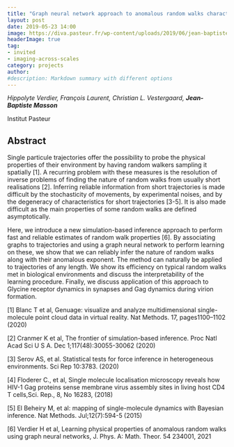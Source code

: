 ```yaml
---
title: "Graph neural network approach to anomalous random walks characterisation: application to unsupervised membrane protein dynamics analysis"
layout: post
date: 2019-05-23 14:00
image: https://diva.pasteur.fr/wp-content/uploads/2019/06/jean-baptiste.png
headerImage: true
tag:
- invited
- imaging-across-scales
category: projects
author:
#description: Markdown summary with different options
---
```


_Hippolyte Verdier, François Laurent, Christian L. Vestergaard, **Jean-Baptiste Masson**_

Institut Pasteur

## Abstract

Single particule trajectories offer the possibility to probe the physical  properties of their environment by having random walkers sampling it spatially [1]. A recurring problem with these measures is the resolution of inverse problems of finding the nature of random walks from usually short realisations [2]. Inferring reliable information from short trajectories is made difficult by the stochasticity of movements, by experimental noises, and by the degeneracy of characteristics for short trajectories [3-5]. It is also made difficult as the main properties of some random walks are defined asymptotically.

Here, we introduce a new simulation-based inference approach to perform fast and reliable estimates of random walk properties [6]. By associating graphs to trajectories and using a graph neural network to perform learning on these, we show that we can reliably infer the nature of random walks along with their anomalous exponent. The method can naturally be applied to trajectories of any length. We show its efficiency on typical random walks met in biological environments and discuss the interpretability of the learning procedure. Finally, we discuss application of this approach to Glycine receptor dynamics in synapses and Gag dynamics during virion formation.

[1] Blanc T et al, Genuage: visualize and analyze multidimensional single-molecule point cloud data in virtual reality. Nat Methods.  17, pages1100–1102 (2020)

[2] Cranmer K et al, The frontier of simulation-based inference. Proc Natl Acad Sci U S A. Dec 1;117(48):30055-30062 (2020)

[3] Serov AS, et al. Statistical tests for force inference in heterogeneous environments. Sci Rep 10:3783. (2020)

[4] Floderer C., et al, Single molecule localisation microscopy reveals how HIV-1 Gag proteins sense membrane virus assembly sites in living host CD4 T cells,Sci. Rep., 8, No 16283, (2018)

[5] El Beheiry M, et al: mapping of single-molecule dynamics with Bayesian inference. Nat Methods. Jul;12(7):594-5 (2015)

[6] Verdier H et al, Learning physical properties of anomalous random walks using graph neural networks,  J. Phys. A: Math. Theor. 54 234001, 2021
